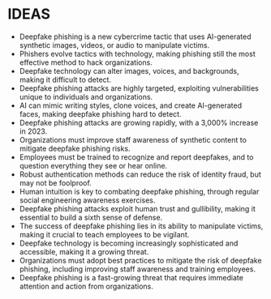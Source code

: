 # IDEAS
* Deepfake phishing is a new cybercrime tactic that uses AI-generated synthetic images, videos, or audio to manipulate victims.
* Phishers evolve tactics with technology, making phishing still the most effective method to hack organizations.
* Deepfake technology can alter images, voices, and backgrounds, making it difficult to detect.
* Deepfake phishing attacks are highly targeted, exploiting vulnerabilities unique to individuals and organizations.
* AI can mimic writing styles, clone voices, and create AI-generated faces, making deepfake phishing hard to detect.
* Deepfake phishing attacks are growing rapidly, with a 3,000% increase in 2023.
* Organizations must improve staff awareness of synthetic content to mitigate deepfake phishing risks.
* Employees must be trained to recognize and report deepfakes, and to question everything they see or hear online.
* Robust authentication methods can reduce the risk of identity fraud, but may not be foolproof.
* Human intuition is key to combating deepfake phishing, through regular social engineering awareness exercises.
* Deepfake phishing attacks exploit human trust and gullibility, making it essential to build a sixth sense of defense.
* The success of deepfake phishing lies in its ability to manipulate victims, making it crucial to teach employees to be vigilant.
* Deepfake technology is becoming increasingly sophisticated and accessible, making it a growing threat.
* Organizations must adopt best practices to mitigate the risk of deepfake phishing, including improving staff awareness and training employees.
* Deepfake phishing is a fast-growing threat that requires immediate attention and action from organizations.
